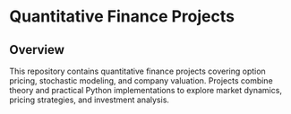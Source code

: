 # Quantitative Finance Projects

## Overview
This repository contains quantitative finance projects covering option pricing, stochastic modeling, and company valuation. Projects combine theory and practical Python implementations to explore market dynamics, pricing strategies, and investment analysis.
